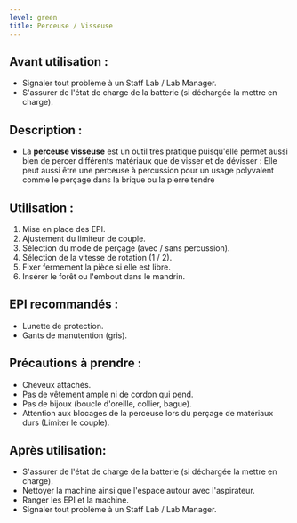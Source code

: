 ```yaml
---
level: green
title: Perceuse / Visseuse
---
```


## Avant utilisation : 

- Signaler tout problème à un Staff Lab / Lab Manager.
- S'assurer de l'état de charge de la batterie (si déchargée la mettre en charge).

## Description : 
- La **perceuse visseuse** est un outil très pratique puisqu'elle permet aussi bien de percer différents matériaux que de visser et de dévisser : 
    Elle peut aussi être une perceuse à percussion pour un usage polyvalent comme le perçage dans la brique ou la pierre tendre

## Utilisation : 

1) Mise en place des EPI.
2) Ajustement du limiteur de couple.
3) Sélection du mode de perçage (avec / sans percussion).
4) Sélection de la vitesse de rotation (1 / 2).
5) Fixer fermement la pièce si elle est libre.
6) Insérer le forêt ou l'embout dans le mandrin.

## EPI recommandés :

- Lunette de protection.
- Gants de manutention (gris).

## Précautions à prendre : 

- Cheveux attachés.
- Pas de vêtement ample ni de cordon qui pend.
- Pas de bijoux (boucle d'oreille, collier, bague).
- Attention aux blocages de la perceuse lors du perçage de matériaux durs (Limiter le couple).

## Après utilisation: 

- S'assurer de l'état de charge de la batterie (si déchargée la mettre en charge).
- Nettoyer la machine ainsi que l'espace autour avec l'aspirateur.
- Ranger les EPI et la machine.
- Signaler tout problème à un Staff Lab / Lab Manager.
